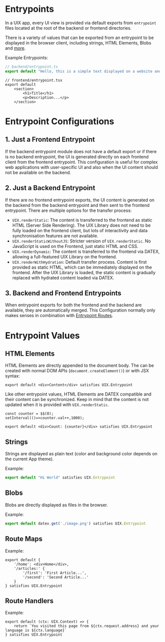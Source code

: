 # Entrypoints

In a UIX app, every UI view is provided via default exports from `entrypoint` files located at the root
of the backend or frontend directories.

There is a variety of values that can be exported from an entrypoint to be displayed in the browser client, including strings, HTML Elements, Blobs and [more](#entrypoint-values).

Example Entrypoints:
```typescript
// backend/entrypoint.ts
export default "Hello, this is a simple text displayed on a website and loaded from the backend entrypoint"
```
```tsx
// frontend/entrypoint.tsx
export default 
	<section>
		<h1>Title</h1>
		<p>Description...</p>
	</section>
```

# Entrypoint Configurations
## 1. Just a Frontend Entrypoint
If the backend entrypoint module does not have a default export or if there is no backend entrypoint,
the UI is generated directly on each frontend client from the frontend entrypoint.
This configuration is useful for complex web applications with user-specific UI and also when the UI content
should not be available on the backend.

## 2. Just a Backend Entrypoint
If there are no frontend entrypoint exports, the UI content is generated on the backend from the backend entrypoint and then sent to the frontend entrypoint.
There are multiple options for the transfer process:
 * `UIX.renderStatic`: The content is transferred to the frontend as static HTML (Server Side Rendering). The UIX Library does not need to be fully loaded on the frontend client, but lots of interactivity and data synchronisation features are not available.
 * `UIX.renderStaticWithoutJS`: Stricter version of `UIX.renderStatic`. No JavaScript is used on the Frontend, just static HTML and CSS.
 * `UIX.renderDynamic`: The content is transferred to the frontend via DATEX, allowing a full-featured UIX Library on the frontend.
 * `UIX.renderWithHydration`: Default transfer process. Content is first provided as static HTML, which can be immediately displayed on the frontend. After the UIX Library is loaded, the static content is gradually replaced with hydrated content loaded via DATEX.

## 3. Backend and Frontend Entrypoints
When entrypoint exports for both the frontend and the backend are available, they are automatically merged.
This Configuration normally only makes senses in combination with [Entrypoint Routes](#route-handlers).

# Entrypoint Values

## HTML Elements
HTML Elements are directly appended to the document body. The can be created with
normal DOM APIs (`document.createElement()`) or with JSX syntax:
```tsx
export default <div>Content</div> satisfies UIX.Entrypoint
```

Like other entrypoint values, HTML Elements are DATEX compatible and their content can be synchronized.
Keep in mind that the content is not updated when it is provided with `UIX.renderStatic`.
```tsx
const counter = $$(0);
setInterval(()=>counter.val++,1000);

export default <div>Count: {counter}</div> satisfies UIX.Entrypoint
```

## Strings
Strings are displayed as plain text (color and background color depends on the current App theme).

Example:
```typescript
export default "Hi World" satisfies UIX.Entrypoint
```

## Blobs
Blobs are directly displayed as files in the browser.

Example:
```typescript
export default datex.get('./image.png') satisfies UIX.Entrypoint
```

## Route Maps

Example:
```tsx
export default {
	'/home': <div>Home</div>,
	'/articles:' {
		'/first': 'First Article...',
		'/second': 'Second Article...'
	}
} satisfies UIX.Entrypoint
```

## Route Handlers
Example:
```tsx
export default (ctx: UIX.Context) => {
	return `You visited this page from ${ctx.request.address} and your language is ${ctx.language}`
} satisfies UIX.Entrypoint
```